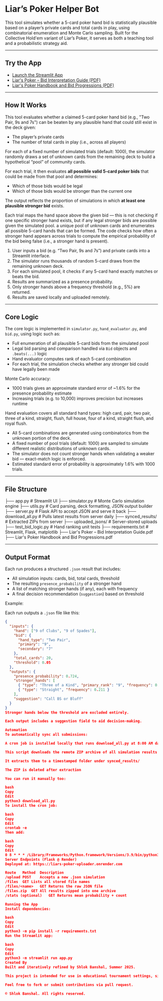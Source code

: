 # Liar’s Poker Helper Bot

This tool simulates whether a 5-card poker hand bid is statistically plausible based on a player’s private cards and total cards in play, using combinatorial enumeration and Monte Carlo sampling. Built for the Collective Hold'em variant of Liar’s Poker, it serves as both a teaching tool and a probabilistic strategy aid.

---

## Try the App

- [Launch the Streamlit App](https://share.streamlit.io/sbanshal/liars-poker-helper-bot/main/app.py)
- [Liar's Poker – Bid Interpretation Guide (PDF)](https://github.com/sbanshal/Liar-s-Poker-Helper-Bot/raw/main/Liar's%20Poker%20–%20Bid%20Interpretation%20Guide.pdf)
- [Liar's Poker Handbook and Bid Progressions (PDF)](https://github.com/sbanshal/Liar-s-Poker-Helper-Bot/raw/main/Liar's%20Poker%20Handbook%20and%20Bid%20Progressions.pdf)

---

## How It Works

This tool evaluates whether a claimed 5-card poker hand bid (e.g., "Two Pair, 9s and 7s") can be beaten by any plausible hand that could still exist in the deck given:

- The player’s private cards
- The number of total cards in play (i.e., across all players)

For each of a fixed number of simulated trials (default: 1000), the simulator randomly draws a set of unknown cards from the remaining deck to build a hypothetical “pool” of community cards.

For each trial, it then evaluates **all possible valid 5-card poker bids** that could be made from that pool and determines:

- Which of those bids would be legal
- Which of those bids would be stronger than the current one

The output reflects the proportion of simulations in which **at least one plausible stronger bid** exists.

Each trial maps the hand space above the given bid — this is not checking if one specific stronger hand exists, but if any legal stronger bids are possible given the simulated pool. a unique pool of unknown cards and enumerates all possible 5-card hands that can be formed. The code checks how often a stronger hand appears across trials to compute the empirical probability of the bid being false (i.e., a stronger hand is present).

1. User inputs a bid (e.g. “Two Pair, 9s and 7s”) and private cards into a Streamlit interface.
2. The simulator runs thousands of random 5-card draws from the remaining unknown deck.
3. For each simulated pool, it checks if any 5-card hand exactly matches or beats the bid.
4. Results are summarized as a presence probability.
5. Only stronger hands above a frequency threshold (e.g., 5%) are returned.
6. Results are saved locally and uploaded remotely.

---

## Core Logic

The core logic is implemented in `simulator.py`, `hand_evaluator.py`, and `bid.py`, using logic such as:

- Full enumeration of all plausible 5-card bids from the simulated pool
- Legal bid parsing and comparison handled via `Bid` objects and `.beats(...)` logic
- Hand evaluator computes rank of each 5-card combination
- For each trial, the simulation checks whether any stronger bid could have legally been made

Monte Carlo accuracy:

- 1000 trials gives an approximate standard error of ~1.6% for the presence probability estimate
- Increasing trials (e.g. to 10,000) improves precision but increases runtime

Hand evaluation covers all standard hand types: high card, pair, two pair, three of a kind, straight, flush, full house, four of a kind, straight flush, and royal flush.

- All 5-card combinations are generated using combinatorics from the unknown portion of the deck.
- A fixed number of pool trials (default: 1000) are sampled to simulate different realistic distributions of unknown cards.
- The simulator does not count stronger hands when validating a weaker bid — exact-match logic is enforced.
- Estimated standard error of probability is approximately 1.6% with 1000 trials.

---

## File Structure

├── app.py # Streamlit UI
├── simulator.py # Monte Carlo simulation engine
├── utils.py # Card parsing, deck formatting, JSON output builder
├── server.py # Flask API to accept JSON and serve it back
├── download_all.py # Pulls latest results from server daily
├── synced_results/ # Extracted ZIPs from server
├── uploaded_jsons/ # Server-stored uploads
├── test_bid_logic.py # Hand ranking unit tests
├── requirements.txt # Streamlit, Flask, matplotlib
├── Liar's Poker – Bid Interpretation Guide.pdf
├── Liar's Poker Handbook and Bid Progressions.pdf


---

## Output Format

Each run produces a structured `.json` result that includes:

- All simulation inputs: cards, bid, total cards, threshold
- The resulting `presence_probability` of a stronger hand
- A list of matching stronger hands (if any), each with frequency
- A final decision recommendation (`suggestion`) based on threshold

Example:

Each run outputs a `.json` file like this:

```json
{
  "inputs": {
    "hand": ["9 of Clubs", "9 of Spades"],
    "bid": {
      "hand_type": "Two Pair",
      "primary": "9",
      "secondary": "7"
    },
    "total_cards": 20,
    "threshold": 0.05
  },
  "outputs": {
    "presence_probability": 0.724,
    "stronger_hands": [
      { "type": "Three of a Kind", "primary_rank": "9", "frequency": 0.121 },
      { "type": "Straight", "frequency": 0.211 }
    ],
    "suggestion": "Call BS or Bluff"
  }
}
Stronger hands below the threshold are excluded entirely.

Each output includes a suggestion field to aid decision-making.

Automation
To automatically sync all submissions:

A cron job is installed locally that runs download_all.py at 8:00 AM daily

This script downloads the remote ZIP archive of all simulation results from /files.zip

It extracts them to a timestamped folder under synced_results/

The ZIP is deleted after extraction

You can run it manually too:

bash
Copy
Edit
python3 download_all.py
To install the cron job:

bash
Copy
Edit
crontab -e
Then add:

bash
Copy
Edit
0 8 * * * /Library/Frameworks/Python.framework/Versions/3.9/bin/python3 /Users/shlokbanshal/Downloads/liars_poker_helper_bot/download_all.py
Server Endpoints (Flask @ Render)
Deployed at: https://liars-poker-uploader.onrender.com

Route	Method	Description
/upload	POST	Accepts a new .json simulation
/files	GET	Lists all stored file names
/files/<name>	GET	Returns the raw JSON file
/files.zip	GET	All results zipped into one archive
/stats (optional)	GET	Returns mean probability + count

Running the App
Install dependencies:

bash
Copy
Edit
python3 -m pip install -r requirements.txt
Run the Streamlit app:

bash
Copy
Edit
python3 -m streamlit run app.py
Created By
Built and iteratively refined by Shlok Banshal, Summer 2025.

This project is intended for use in educational tournament settings, simulations, and player testing for Liar's Poker adapted formats.

Feel free to fork or submit contributions via pull request.

© Shlok Banshal. All rights reserved.